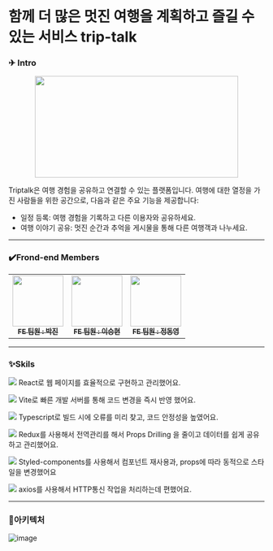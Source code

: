 #  함께 더 많은 멋진 여행을 계획하고 즐길 수 있는 서비스 trip-talk


### ✈ Intro 

<p align="center">
  <img src=
  "https://github.com/triptalk-4/triptalk-frontend/assets/122075848/17647c04-7ba6-4d45-8763-0ae7ea774d94)"
  width="400" height="200"/>
</p>

Triptalk은 여행 경험을 공유하고 연결할 수 있는 플랫폼입니다. 여행에 대한 열정을 가진 사람들을 위한 공간으로, 다음과 같은 주요 기능을 제공합니다:

- 일정 등록: 여행 경험을 기록하고 다른 이용자와 공유하세요.
- 여행 이야기 공유: 멋진 순간과 추억을 게시물을 통해 다른 여행객과 나누세요.

---

### ✔️Frond-end Members

<table>
<tbody>
<tr>
<td align="center"><a href="https://github.com/jin-park0115"><img src="https://github.com/triptalk-4/triptalk-frontend/assets/127204694/9490e147-44e7-46aa-8bf4-67c61c6a3604" width="100px;" alt=""/><br /><sub><b>FE 팀원 : 박진</b></sub></a><br /></td>
<td align="center"><a href="https://github.com/leesh2985"><img src="https://github.com/triptalk-4/triptalk-frontend/assets/127204694/17f7911e-719c-42fc-a941-3400d989d2ef" width="100px;" alt=""/><br /><sub><b>FE 팀원 : 이승현</b></sub></a><br /></td>
<td align="center"><a href="https://github.com/Dongyeong98"><img src="https://github.com/triptalk-4/triptalk-frontend/assets/127204694/8dba21d5-95ec-4274-baa8-a9f0088d3e35" width="100px;" alt=""/><br /><sub><b>FE 팀원 : 정동영</b></sub></a><br /></td>
</tr>
</tbody>
</table>

---

### ✨Skils

<img src="https://img.shields.io/badge/React-61DAFB?style=for-the-badge&logo=React&logoColor=black"> React로 웹 페이지를 효율적으로 구현하고 관리했어요.


<img src="https://img.shields.io/badge/Vite-646CFF?style=for-the-badge&logo=Vite&logoColor=white"> Vite로 빠른 개발 서버를 통해 코드 변경을 즉시 반영 했어요.


<img src="https://img.shields.io/badge/typescript-3178C6?style=for-the-badge&logo=typescript&logoColor=white"> Typescript로 빌드 시에 오류를 미리 찾고, 코드 안정성을 높였어요.


<img src="https://img.shields.io/badge/Redux-764ABC?style=for-the-badge&logo=Redux&logoColor=purple"> Redux를 사용해서 전역관리를 해서 Props Drilling 을 줄이고 데이터를 쉽게 공유하고 관리했어요.


<img src="https://img.shields.io/badge/Styled-component-DB7093?style=for-the-badge&logo=Styled-component&logoColor=white"> Styled-components를 사용해서 컴포넌트 재사용과, props에 따라 동적으로 스타일을 변경했어요


<img src="https://img.shields.io/badge/axios-5A29E4?style=for-the-badge&logo=axios&logoColor=white"> axios를 사용해서 HTTP통신 작업을 처리하는데 편했어요.

---
### 👀아키텍처
![image](https://github.com/triptalk-4/triptalk-frontend/assets/127204694/2cf8ab80-97db-4b92-9908-a44b5a27af91)
